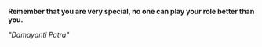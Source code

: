 **Remember that you are very special, no one can play your role better than you.**

*"Damayanti Patra"*